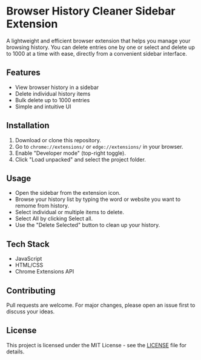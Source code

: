 # Browser History Cleaner Sidebar Extension

A lightweight and efficient browser extension that helps you manage your browsing history. You can delete entries one by one or select and delete up to 1000 at a time with ease, directly from a convenient sidebar interface.

## Features

- View browser history in a sidebar
- Delete individual history items
- Bulk delete up to 1000 entries
- Simple and intuitive UI

## Installation

1. Download or clone this repository.
2. Go to `chrome://extensions/`  or `edge://extensions/` in your browser.
3. Enable "Developer mode" (top-right toggle).
4. Click "Load unpacked" and select the project folder.

## Usage

- Open the sidebar from the extension icon.
- Browse your history list by typing the word or website you want to remome from history.
- Select individual or multiple items to delete.
- Select All by clicking Select all.
- Use the "Delete Selected" button to clean up your history.

## Tech Stack

- JavaScript
- HTML/CSS
- Chrome Extensions API

## Contributing

Pull requests are welcome. For major changes, please open an issue first to discuss your ideas.

## License

This project is licensed under the MIT License - see the [LICENSE](LICENSE) file for details.
